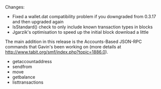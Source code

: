Changes:
* Fixed a wallet.dat compatibility problem if you downgraded from 0.3.17 and then upgraded again
* IsStandard() check to only include known transaction types in blocks
* Jgarzik's optimisation to speed up the initial block download a little

The main addition in this release is the Accounts-Based JSON-RPC commands that Gavin's been working on (more details at http://www.tabit.org/smf/index.php?topic=1886.0).  
* getaccountaddress
* sendfrom
* move
* getbalance
* listtransactions
